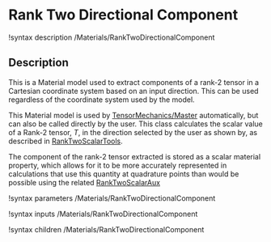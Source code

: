 # Rank Two Directional Component

!syntax description /Materials/RankTwoDirectionalComponent

## Description

This is a Material model used to extract components of a rank-2 tensor in a
Cartesian coordinate system based on an input direction. This can be used
regardless of the coordinate system used by the model.

This Material model is used by
[TensorMechanics/Master](/Modules/TensorMechanics/Master/index.md)
automatically, but can also be called directly by the user. This class
calculates the scalar value of a Rank-2 tensor, $T$, in the direction selected
by the user as shown by, as described in
[RankTwoScalarTools](RankTwoScalarTools.md).  


The component of the rank-2 tensor extracted is stored as a scalar material
property, which allows for it to be more accurately represented in calculations
that use this quantity at quadrature points than would be possible using the
related [RankTwoScalarAux](RankTwoScalarAux.md)

!syntax parameters /Materials/RankTwoDirectionalComponent

!syntax inputs /Materials/RankTwoDirectionalComponent

!syntax children /Materials/RankTwoDirectionalComponent
